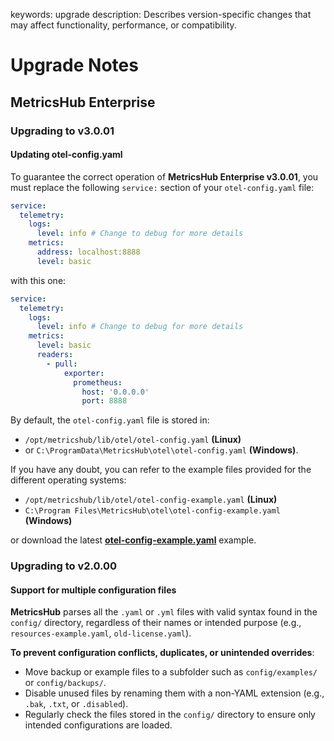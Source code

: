 keywords: upgrade
description: Describes version-specific changes that may affect functionality, performance, or compatibility.

# Upgrade Notes

<!-- MACRO{toc|fromDepth=1|toDepth=2|id=toc} -->

## MetricsHub Enterprise

### Upgrading to v3.0.01

#### Updating otel-config.yaml

To guarantee the correct operation of **MetricsHub Enterprise v3.0.01**, you must replace the following `service:` section of your `otel-config.yaml` file:

```yaml
service:
  telemetry:
    logs:
      level: info # Change to debug for more details
    metrics:
      address: localhost:8888
      level: basic
```

with this one:

```yaml
service:
  telemetry:
    logs:
      level: info # Change to debug for more details
    metrics:
      level: basic
      readers:
        - pull:
            exporter:
              prometheus:
                host: '0.0.0.0'
                port: 8888
```


By default, the `otel-config.yaml` file is stored in:

* `/opt/metricshub/lib/otel/otel-config.yaml` **(Linux)**
* or `C:\ProgramData\MetricsHub\otel\otel-config.yaml` **(Windows)**.

If you have any doubt, you can refer to the example files provided for the different operating systems:

* `/opt/metricshub/lib/otel/otel-config-example.yaml` **(Linux)**
* `C:\Program Files\MetricsHub\otel\otel-config-example.yaml` **(Windows)**

or download the latest **[otel-config-example.yaml](https://metricshub.com/docs/latest/resources/config/otel/otel-config-example.yaml)** example.

### Upgrading to v2.0.00

#### Support for multiple configuration files

**MetricsHub** parses all the `.yaml` or `.yml` files with valid syntax found in the `config/` directory, regardless of their names or intended purpose (e.g., `resources-example.yaml`, `old-license.yaml`).

**To prevent configuration conflicts, duplicates, or unintended overrides**:

* Move backup or example files to a subfolder such as `config/examples/` or `config/backups/`.
* Disable unused files by renaming them with a non-YAML extension (e.g., `.bak`, `.txt`, or `.disabled`).
* Regularly check the files stored in the `config/` directory to ensure only intended configurations are loaded.
